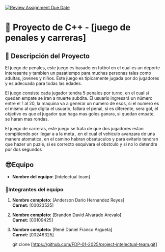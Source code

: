 [![Review Assignment Due Date](https://classroom.github.com/assets/deadline-readme-button-22041afd0340ce965d47ae6ef1cefeee28c7c493a6346c4f15d667ab976d596c.svg)](https://classroom.github.com/a/mi1WNrHU)
# 🎲 Proyecto de C++ - [juego de penales y carreras]

## 🧩 Descripción del Proyecto

El juego de penales, este juego es basado en futbol en el cual es un deporte interesante y tambien un pasatiempo para muchas personas tales como adultas, jovenes y niños. Este juego es tipicamente jugada por do jugadores y es adecuada para todas las edades.

El juego consiste cada jugador tendra 5 penales por turno, en el cual si quedan empate se iran a muerte subdita. 
El usuario ingresará un número entre el 1 al 20, la maquina va a generar un numero de esos, si el numero es el mismo al que digita el usuario, fallara el penal, si es diferente, sera gol, el objetivo es que el jugador que haga mas goles ganara, si quedan empate, se haran mas rondas.

El juego de carreras, este juego se trata de que dos jugadores estan compitiendo por llegar a a la meta , en el cual el vehiculo avanzara de una manera atomatica, en el camino habran obsatuculos y para evitarlo tendran que hazer un puzle, si es correcto esquivara el obstculo y si no lo detendra por dos segundos


## 😎Equipo

- **Nombre del equipo:** [Intelectual team]

### 👾Integrantes del equipo

1. **Nombre completo:** [Anderson Dario Hernandez Reyes]  
   **Carnet:** [00023525]

2. **Nombre completo:** [Brandon David Alvarado Arevalo]  
   **Carnet:** [00109425]

3. **Nombre completo:** [René Daniel Franco Argueta]  
   **Carnet:** [00246325]


   git clone [https://github.com/FDP-01-2025/project-intelectual-team.git]
